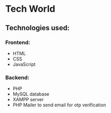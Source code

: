 # Tech World
<h2>Technologies used: </h2>
<h3>Frontend: </h3>
<ul>
	<li>HTML</li>
	<li>CSS</li>
	<li>JavaScript</li>
</ul>
<h3>Backend: </h3>
<ul>
	<li>PHP</li>
	<li>MySQL database</li>
	<li>XAMPP server</li>
	<li>PHP Mailer to send email for otp verification</li>
</ul>
